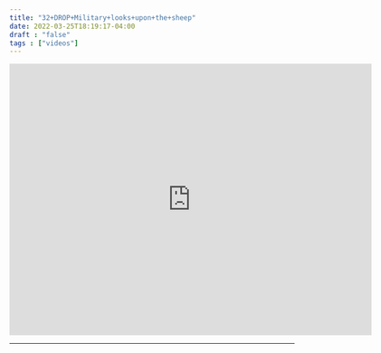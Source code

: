 ```yaml
---
title: "32+DROP+Military+looks+upon+the+sheep"
date: 2022-03-25T18:19:17-04:00
draft : "false"
tags : ["videos"]
---
```

<iframe src="https://archive.org/embed/poliwat-vj-pack-mantra-of-1000-0-7/32+DROP+Military+looks+upon+the+sheep+by+POLIW.AT+at+Paleblue.fm.mov" width="640" height="480" frameborder="0" webkitallowfullscreen="true" mozallowfullscreen="true" allowfullscreen></iframe>

<!--more-->

<!-- Insert embed code here  -->

___
